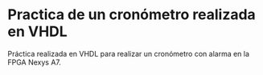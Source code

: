 # Practica de un cronómetro realizada en VHDL

Práctica realizada en VHDL para realizar un cronómetro con alarma en la FPGA Nexys A7.
